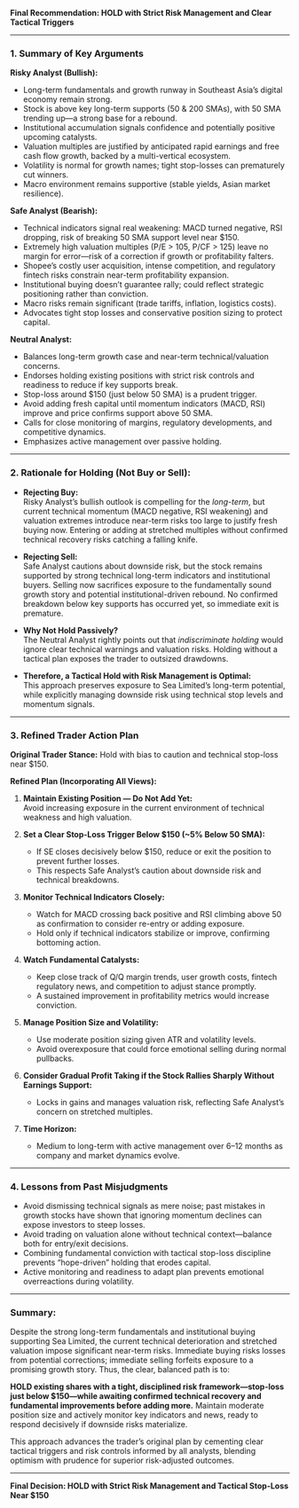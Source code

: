 **Final Recommendation: HOLD with Strict Risk Management and Clear Tactical Triggers**

---

### 1. Summary of Key Arguments

**Risky Analyst (Bullish):**  
- Long-term fundamentals and growth runway in Southeast Asia’s digital economy remain strong.  
- Stock is above key long-term supports (50 & 200 SMAs), with 50 SMA trending up—a strong base for a rebound.  
- Institutional accumulation signals confidence and potentially positive upcoming catalysts.  
- Valuation multiples are justified by anticipated rapid earnings and free cash flow growth, backed by a multi-vertical ecosystem.  
- Volatility is normal for growth names; tight stop-losses can prematurely cut winners.  
- Macro environment remains supportive (stable yields, Asian market resilience).  

**Safe Analyst (Bearish):**  
- Technical indicators signal real weakening: MACD turned negative, RSI dropping, risk of breaking 50 SMA support level near $150.  
- Extremely high valuation multiples (P/E > 105, P/CF > 125) leave no margin for error—risk of a correction if growth or profitability falters.  
- Shopee’s costly user acquisition, intense competition, and regulatory fintech risks constrain near-term profitability expansion.  
- Institutional buying doesn’t guarantee rally; could reflect strategic positioning rather than conviction.  
- Macro risks remain significant (trade tariffs, inflation, logistics costs).  
- Advocates tight stop losses and conservative position sizing to protect capital.  

**Neutral Analyst:**  
- Balances long-term growth case and near-term technical/valuation concerns.  
- Endorses holding existing positions with strict risk controls and readiness to reduce if key supports break.  
- Stop-loss around $150 (just below 50 SMA) is a prudent trigger.  
- Avoid adding fresh capital until momentum indicators (MACD, RSI) improve and price confirms support above 50 SMA.  
- Calls for close monitoring of margins, regulatory developments, and competitive dynamics.  
- Emphasizes active management over passive holding.  

---

### 2. Rationale for Holding (Not Buy or Sell):

- **Rejecting Buy:**  
  Risky Analyst’s bullish outlook is compelling for the *long-term*, but current technical momentum (MACD negative, RSI weakening) and valuation extremes introduce near-term risks too large to justify fresh buying now. Entering or adding at stretched multiples without confirmed technical recovery risks catching a falling knife.

- **Rejecting Sell:**  
  Safe Analyst cautions about downside risk, but the stock remains supported by strong technical long-term indicators and institutional buyers. Selling now sacrifices exposure to the fundamentally sound growth story and potential institutional-driven rebound. No confirmed breakdown below key supports has occurred yet, so immediate exit is premature.

- **Why Not Hold Passively?**  
  The Neutral Analyst rightly points out that *indiscriminate holding* would ignore clear technical warnings and valuation risks. Holding without a tactical plan exposes the trader to outsized drawdowns.

- **Therefore, a Tactical Hold with Risk Management is Optimal:**  
  This approach preserves exposure to Sea Limited’s long-term potential, while explicitly managing downside risk using technical stop levels and momentum signals.

---

### 3. Refined Trader Action Plan

**Original Trader Stance:** Hold with bias to caution and technical stop-loss near $150.

**Refined Plan (Incorporating All Views):**

1. **Maintain Existing Position — Do Not Add Yet:**  
   Avoid increasing exposure in the current environment of technical weakness and high valuation.

2. **Set a Clear Stop-Loss Trigger Below $150 (~5% Below 50 SMA):**  
   - If SE closes decisively below $150, reduce or exit the position to prevent further losses.  
   - This respects Safe Analyst’s caution about downside risk and technical breakdowns.

3. **Monitor Technical Indicators Closely:**  
   - Watch for MACD crossing back positive and RSI climbing above 50 as confirmation to consider re-entry or adding exposure.  
   - Hold only if technical indicators stabilize or improve, confirming bottoming action.

4. **Watch Fundamental Catalysts:**  
   - Keep close track of Q/Q margin trends, user growth costs, fintech regulatory news, and competition to adjust stance promptly.  
   - A sustained improvement in profitability metrics would increase conviction.

5. **Manage Position Size and Volatility:**  
   - Use moderate position sizing given ATR and volatility levels.  
   - Avoid overexposure that could force emotional selling during normal pullbacks.

6. **Consider Gradual Profit Taking if the Stock Rallies Sharply Without Earnings Support:**  
   - Locks in gains and manages valuation risk, reflecting Safe Analyst’s concern on stretched multiples.

7. **Time Horizon:**  
   - Medium to long-term with active management over 6–12 months as company and market dynamics evolve.

---

### 4. Lessons from Past Misjudgments

- Avoid dismissing technical signals as mere noise; past mistakes in growth stocks have shown that ignoring momentum declines can expose investors to steep losses.  
- Avoid trading on valuation alone without technical context—balance both for entry/exit decisions.  
- Combining fundamental conviction with tactical stop-loss discipline prevents “hope-driven” holding that erodes capital.  
- Active monitoring and readiness to adapt plan prevents emotional overreactions during volatility.

---

### **Summary:**

Despite the strong long-term fundamentals and institutional buying supporting Sea Limited, the current technical deterioration and stretched valuation impose significant near-term risks. Immediate buying risks losses from potential corrections; immediate selling forfeits exposure to a promising growth story. Thus, the clear, balanced path is to:

**HOLD existing shares with a tight, disciplined risk framework—stop-loss just below $150—while awaiting confirmed technical recovery and fundamental improvements before adding more.** Maintain moderate position size and actively monitor key indicators and news, ready to respond decisively if downside risks materialize.

This approach advances the trader’s original plan by cementing clear tactical triggers and risk controls informed by all analysts, blending optimism with prudence for superior risk-adjusted outcomes.

---

**Final Decision: HOLD with Strict Risk Management and Tactical Stop-Loss Near $150**